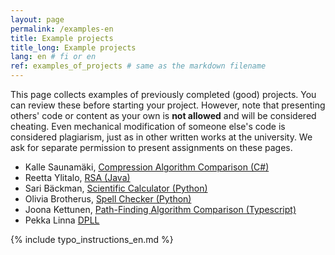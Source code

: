 ```yaml
---
layout: page
permalink: /examples-en
title: Example projects
title_long: Example projects
lang: en # fi or en
ref: examples_of_projects # same as the markdown filename
---
```

This page collects examples of previously completed (good) projects. You can review these before starting your project. However, note that presenting others' code or content as your own is **not allowed** and will be considered cheating. Even mechanical modification of someone else's code is considered plagiarism, just as in other written works at the university.
We ask for separate permission to present assignments on these pages.

- Kalle Saunamäki, [Compression Algorithm Comparison (C#)](https://github.com/ksaunamaki/tiralabra)
- Reetta Ylitalo, [RSA (Java)](https://github.com/ylireetta/tiralabra-rsa)
- Sari Bäckman, [Scientific Calculator (Python)](https://github.com/sari-bee/tieteellinen_laskin)
- Olivia Brotherus, [Spell Checker (Python)](https://github.com/brotholi/tiralabra)
- Joona Kettunen, [Path-Finding Algorithm Comparison (Typescript)](https://github.com/joonarafael/visualpathfinder)
- Pekka Linna [DPLL](https://github.com/pekkalin/Algolabra/) 


{% include typo_instructions_en.md %}
